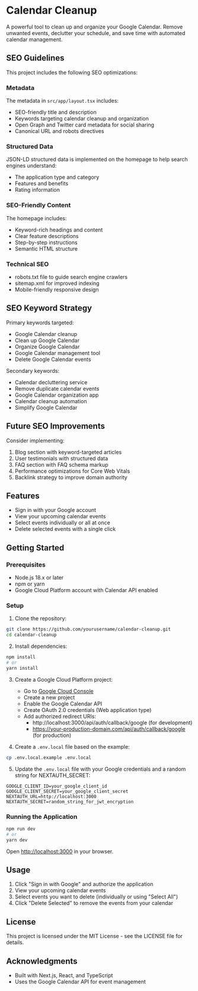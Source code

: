 # Calendar Cleanup

A powerful tool to clean up and organize your Google Calendar. Remove unwanted events, declutter your schedule, and save time with automated calendar management.

## SEO Guidelines

This project includes the following SEO optimizations:

### Metadata

The metadata in `src/app/layout.tsx` includes:

- SEO-friendly title and description
- Keywords targeting calendar cleanup and organization
- Open Graph and Twitter card metadata for social sharing
- Canonical URL and robots directives

### Structured Data

JSON-LD structured data is implemented on the homepage to help search engines understand:

- The application type and category
- Features and benefits
- Rating information

### SEO-Friendly Content

The homepage includes:

- Keyword-rich headings and content
- Clear feature descriptions
- Step-by-step instructions
- Semantic HTML structure

### Technical SEO

- robots.txt file to guide search engine crawlers
- sitemap.xml for improved indexing
- Mobile-friendly responsive design

## SEO Keyword Strategy

Primary keywords targeted:

- Google Calendar cleanup
- Clean up Google Calendar
- Organize Google Calendar
- Google Calendar management tool
- Delete Google Calendar events

Secondary keywords:

- Calendar decluttering service
- Remove duplicate calendar events
- Google Calendar organization app
- Calendar cleanup automation
- Simplify Google Calendar

## Future SEO Improvements

Consider implementing:

1. Blog section with keyword-targeted articles
2. User testimonials with structured data
3. FAQ section with FAQ schema markup
4. Performance optimizations for Core Web Vitals
5. Backlink strategy to improve domain authority

## Features

- Sign in with your Google account
- View your upcoming calendar events
- Select events individually or all at once
- Delete selected events with a single click

## Getting Started

### Prerequisites

- Node.js 18.x or later
- npm or yarn
- Google Cloud Platform account with Calendar API enabled

### Setup

1. Clone the repository:

```bash
git clone https://github.com/yourusername/calendar-cleanup.git
cd calendar-cleanup
```

2. Install dependencies:

```bash
npm install
# or
yarn install
```

3. Create a Google Cloud Platform project:

   - Go to [Google Cloud Console](https://console.cloud.google.com/)
   - Create a new project
   - Enable the Google Calendar API
   - Create OAuth 2.0 credentials (Web application type)
   - Add authorized redirect URIs:
     - http://localhost:3000/api/auth/callback/google (for development)
     - https://your-production-domain.com/api/auth/callback/google (for production)

4. Create a `.env.local` file based on the example:

```bash
cp .env.local.example .env.local
```

5. Update the `.env.local` file with your Google credentials and a random string for NEXTAUTH_SECRET:

```
GOOGLE_CLIENT_ID=your_google_client_id
GOOGLE_CLIENT_SECRET=your_google_client_secret
NEXTAUTH_URL=http://localhost:3000
NEXTAUTH_SECRET=random_string_for_jwt_encryption
```

### Running the Application

```bash
npm run dev
# or
yarn dev
```

Open [http://localhost:3000](http://localhost:3000) in your browser.

## Usage

1. Click "Sign in with Google" and authorize the application
2. View your upcoming calendar events
3. Select events you want to delete (individually or using "Select All")
4. Click "Delete Selected" to remove the events from your calendar

## License

This project is licensed under the MIT License - see the LICENSE file for details.

## Acknowledgments

- Built with Next.js, React, and TypeScript
- Uses the Google Calendar API for event management

